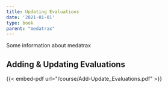 ```yaml
---
title: Updating Evaluations
date: '2021-01-01'
type: book
parent: "medatrax"
---
```


Some information about medatrax


## Adding & Updating Evaluations

{{< embed-pdf url="/course/Add-Update_Evaluations.pdf" >}}

